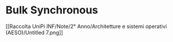 # Bulk Synchronous

[[Raccolta UniPi INF/Note/2° Anno/Architetture e sistemi operativi (AESO)/Untitled 7.png]]
